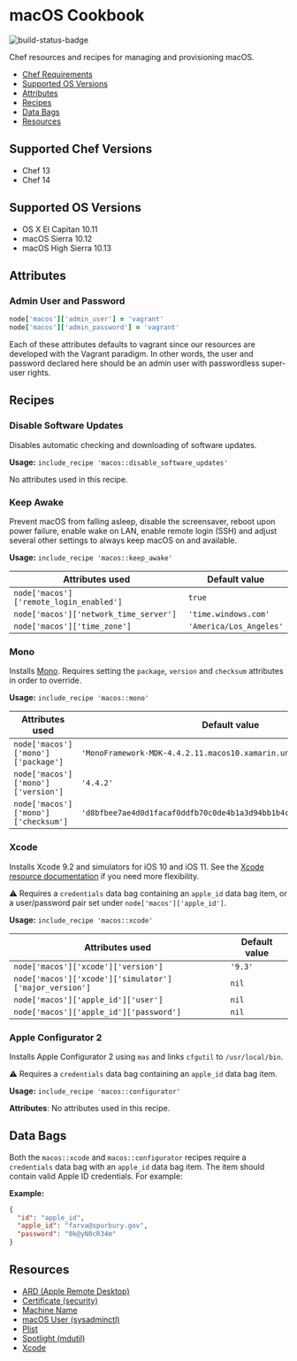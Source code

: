 macOS Cookbook
==============

![build-status-badge](https://office.visualstudio.com/_apis/public/build/definitions/59d72877-1cea-4eb6-9d06-66716573631a/2143/badge)

Chef resources and recipes for managing and provisioning macOS.

- [Chef Requirements](#chef-requirements)
- [Supported OS Versions](#supported-os-versions)
- [Attributes](#attributes)
- [Recipes](#recipes)
- [Data Bags](#data-bags)
- [Resources](#resources)

Supported Chef Versions
-----------------------

- Chef 13
- Chef 14

Supported OS Versions
---------------------

- OS X El Capitan 10.11
- macOS Sierra 10.12
- macOS High Sierra 10.13

Attributes
----------

### Admin User and Password

```ruby
node['macos']['admin_user'] = 'vagrant'
node['macos']['admin_password'] = 'vagrant'
```

Each of these attributes defaults to vagrant since our resources are developed
with the Vagrant paradigm. In other words, the user and password declared here
should be an admin user with passwordless super-user rights.

Recipes
-------

### Disable Software Updates

Disables automatic checking and downloading of software updates.

**Usage:** `include_recipe 'macos::disable_software_updates'`

No attributes used in this recipe.

### Keep Awake

Prevent macOS from falling asleep, disable the screensaver, reboot upon power failure,
enable wake on LAN, enable remote login (SSH) and adjust several other settings
to always keep macOS on and available.

**Usage:** `include_recipe 'macos::keep_awake'`

| Attributes used                         | Default value           |
|-----------------------------------------|-------------------------|
| `node['macos']['remote_login_enabled']` | `true`                  |
| `node['macos']['network_time_server']`  | `'time.windows.com'`    |
| `node['macos']['time_zone']`            | `'America/Los_Angeles'` |

### Mono

Installs [Mono](http://www.mono-project.com/docs/about-mono/). Requires setting
the `package`, `version` and `checksum` attributes in order to override.

**Usage:** `include_recipe 'macos::mono'`

| Attributes used                     | Default value                                                        |
|-------------------------------------|----------------------------------------------------------------------|
| `node['macos']['mono']['package']`  | `'MonoFramework-MDK-4.4.2.11.macos10.xamarin.universal.pkg'`         |
| `node['macos']['mono']['version']`  | `'4.4.2'`                                                            |
| `node['macos']['mono']['checksum']` | `'d8bfbee7ae4d0d1facaf0ddfb70c0de4b1a3d94bb1b4c38e8fa4884539f54e23'` |

### Xcode

Installs Xcode 9.2 and simulators for iOS 10 and iOS 11. See the
[Xcode resource documentation](https://github.com/Microsoft/macos-cookbook/blob/master/documentation/resource_xcode.md) if you need
more flexibility.

:warning: Requires a `credentials` data bag containing an `apple_id` data bag item,
or a user/password pair set under `node['macos']['apple_id']`.

**Usage:** `include_recipe 'macos::xcode'`

| Attributes used                                        | Default value |
|--------------------------------------------------------|---------------|
| `node['macos']['xcode']['version']`                    | `'9.3'`       |
| `node['macos']['xcode']['simulator']['major_version']` | `nil`         |
| `node['macos']['apple_id']['user']`                    | `nil`         |
| `node['macos']['apple_id']['password']`                | `nil`         |

### Apple Configurator 2

Installs Apple Configurator 2 using `mas` and links `cfgutil` to
`/usr/local/bin`.

:warning: Requires a `credentials` data bag containing an `apple_id` data bag item.

**Usage:** `include_recipe 'macos::configurator'`

**Attributes**: No attributes used in this recipe.

Data Bags
---------

Both the `macos::xcode` and `macos::configurator` recipes require a `credentials`
data bag with an `apple_id` data bag item. The item should contain valid Apple ID
credentials. For example:

**Example:**

```json
{
  "id": "apple_id",
  "apple_id": "farva@spurbury.gov",
  "password": "0k@yN0cR34m"
}
```

Resources
---------

- [ARD (Apple Remote Desktop)](https://github.com/Microsoft/macos-cookbook/blob/master/documentation/resource_ard.md)
- [Certificate (security)](https://github.com/Microsoft/macos-cookbook/blob/master/documentation/resource_certificate.md)
- [Machine Name](https://github.com/Microsoft/macos-cookbook/blob/master/documentation/resource_machine_name.md)
- [macOS User (sysadminctl)](https://github.com/Microsoft/macos-cookbook/blob/master/documentation/resource_macos_user.md)
- [Plist](https://github.com/Microsoft/macos-cookbook/blob/master/documentation/resource_plist.md)
- [Spotlight (mdutil)](https://github.com/Microsoft/macos-cookbook/blob/master/documentation/resource_spotlight.md)
- [Xcode](https://github.com/Microsoft/macos-cookbook/blob/master/documentation/resource_xcode.md)
